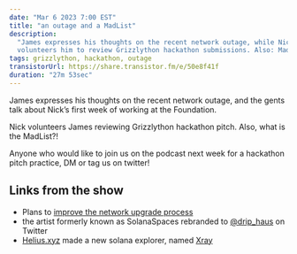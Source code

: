 ```yaml
---
date: "Mar 6 2023 7:00 EST"
title: "an outage and a MadList"
description:
  "James expresses his thoughts on the recent network outage, while Nick
  volunteers him to review Grizzlython hackathon submissions. Also: MadList?"
tags: grizzlython, hackathon, outage
transistorUrl: https://share.transistor.fm/e/50e8f41f
duration: "27m 53sec"
---
```


James expresses his thoughts on the recent network outage, and the gents talk
about Nick’s first week of working at the Foundation.

Nick volunteers James reviewing Grizzlython hackathon pitch. Also, what is the
MadList?!

Anyone who would like to join us on the podcast next week for a hackathon pitch
practice, DM or tag us on twitter!

## Links from the show

- Plans to
  [improve the network upgrade process](https://solana.com/news/plans-to-improve-the-network-upgrades)
- the artist formerly known as SolanaSpaces rebranded to
  [@drip_haus](https://twitter.com/drip_haus) on Twitter
- [Helius.xyz](https://helius.xyz/) made a new solana explorer, named
  [Xray](https://xray.helius.xyz/)
